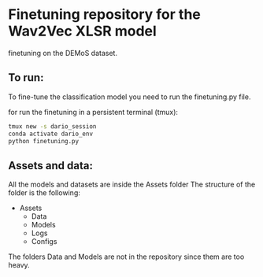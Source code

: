 # Finetuning repository for the Wav2Vec XLSR model 

finetuning on the DEMoS dataset.

## To run:
To fine-tune the classification model you need to run the finetuning.py file.

for run the finetuning in a persistent terminal (tmux):
```bash
tmux new -s dario_session
conda activate dario_env
python finetuning.py
```

## Assets and data:
All the models and datasets are inside the Assets folder
The structure of the folder is the following:

* Assets
  * Data
  * Models
  * Logs
  * Configs


The folders Data and Models are not in the repository since them are too heavy.